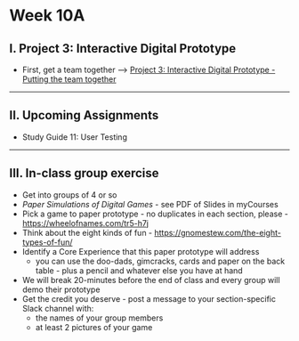 # Week 10A

## I. Project 3: Interactive Digital Prototype
- First, get a team together --> [Project 3: Interactive Digital Prototype - Putting the team together](../documents/p3-put-team-together.md)

---

## II. Upcoming  Assignments

- Study Guide 11: User Testing

---

## III. In-class group exercise
- Get into groups of 4 or so
- *Paper Simulations of Digital Games* - see PDF of Slides in myCourses
- Pick a game to paper prototype - no duplicates in each section, please - https://wheelofnames.com/tr5-h7j
- Think about the eight kinds of fun - https://gnomestew.com/the-eight-types-of-fun/
- Identify a Core Experience that this paper prototype will address
  - you can use the doo-dads, gimcracks, cards and paper on the back table - plus a pencil and whatever else you have at hand
- We will break 20-minutes before the end of class and every group will demo their prototype
- Get the credit you deserve - post a message to your section-specific Slack channel with:
  - the names of your group members
  - at least 2 pictures of your game
